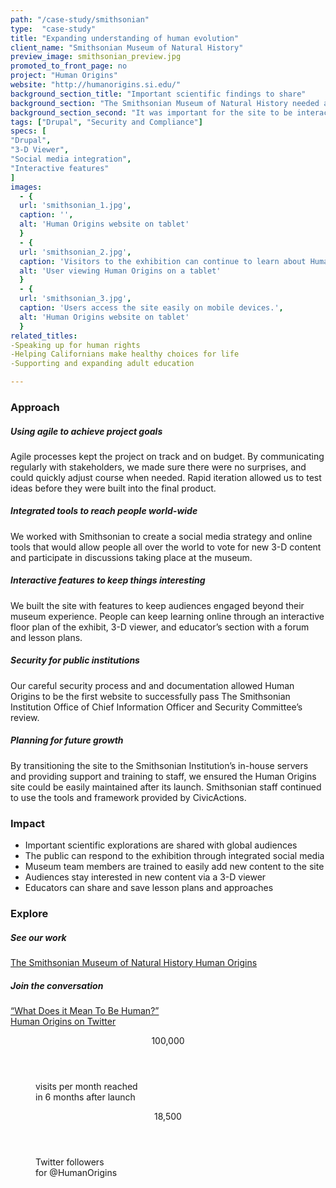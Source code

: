 ```yaml
---
path: "/case-study/smithsonian"
type:  "case-study"
title: "Expanding understanding of human evolution"
client_name: "Smithsonian Museum of Natural History"
preview_image: smithsonian_preview.jpg
promoted_to_front_page: no
project: "Human Origins"
website: "http://humanorigins.si.edu/"
background_section_title: "Important scientific findings to share"
background_section: "The Smithsonian Museum of Natural History needed a website to showcase its new exhibition of the latest scientific explorations of human origins. These findings have profound implications for our narratives about human origins. Working together with Chedd-Angier-Lewis, CivicActions partnered with Smithsonian to build a site that would engage the public in education and dialogue about what it means to be human."
background_section_second: "It was important for the site to be interactive so users could make connections between their experience in the museum and the additional content online. Smithsonian staff would also need to be trained so they could continue to manage the site after the initial launch of the exhibit."
tags: ["Drupal", "Security and Compliance"]
specs: [
"Drupal",
"3-D Viewer",
"Social media integration", 
"Interactive features"
]
images:
  - {
  url: 'smithsonian_1.jpg', 
  caption: '', 
  alt: 'Human Origins website on tablet'
  }
  - {
  url: 'smithsonian_2.jpg', 
  caption: 'Visitors to the exhibition can continue to learn about Human Origins online.', 
  alt: 'User viewing Human Origins on a tablet'
  }
  - {
  url: 'smithsonian_3.jpg', 
  caption: 'Users access the site easily on mobile devices.', 
  alt: 'Human Origins website on tablet'
  }
related_titles:
-Speaking up for human rights
-Helping Californians make healthy choices for life
-Supporting and expanding adult education

---
```


### Approach

##### Using agile to achieve project goals
Agile processes kept the project on track and on budget. By communicating regularly with stakeholders, we made sure there were no surprises, and could quickly adjust course when needed. Rapid iteration allowed us to test ideas before they were built into the final product.

##### Integrated tools to reach people world-wide
We worked with Smithsonian to create a social media strategy and online tools that would allow people all over the world to vote for new 3-D content and participate in discussions taking place at the museum.

##### Interactive features to keep things interesting
We built the site with features to keep audiences engaged beyond their museum experience. People can keep learning online through an interactive floor plan of the exhibit, 3-D viewer, and educator’s section with a forum and lesson plans.

##### Security for public institutions
Our careful security process and and documentation allowed Human Origins to be the first website to successfully pass The Smithsonian Institution Office of Chief Information Officer and Security Committee’s review.

##### Planning for future growth
By transitioning the site to the Smithsonian Institution’s in-house servers and providing support and training to staff, we ensured the Human Origins site could be easily maintained after its launch. Smithsonian staff continued to use the tools and framework provided by CivicActions.


### Impact
* Important scientific explorations are shared with global audiences
* The public can respond to the exhibition through integrated social media
* Museum team members are trained to easily add new content to the site
* Audiences stay interested in new content via a 3-D viewer
* Educators can share and save lesson plans and approaches


### Explore
##### See our work
[The Smithsonian Museum of Natural History Human Origins](http://humanorigins.si.edu/)

##### Join the conversation
[“What Does it Mean To Be Human?”](http://humanorigins.si.edu/about/become-involved/submit-your-response-what-does-it-mean-be-human)  
[Human Origins on Twitter](https://twitter.com/HumanOrigins)

 
<figure>
  <div> 
    <header>100,000 </header>
    <p>visits per month reached <br> in 6 months after launch<p>
  </div>
  <div> 
      <header>18,500</header>
      <p>Twitter followers <br> for @HumanOrigins<p>
  </div>
</figure>
